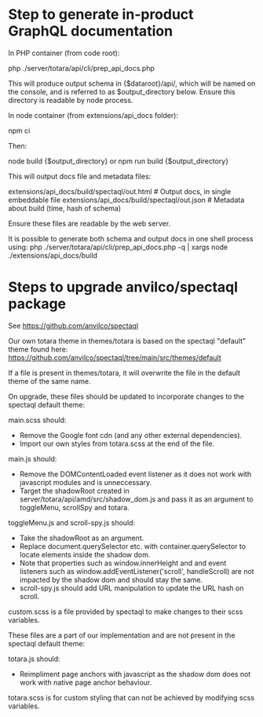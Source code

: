 # Step to generate in-product GraphQL documentation

In PHP container (from code root):

php ./server/totara/api/cli/prep_api_docs.php

This will produce output schema in {$dataroot}/api/, which will be named on the console, 
and is referred to as $output_directory below. Ensure this directory is readable by node process.

In node container (from extensions/api_docs folder):

npm ci

Then:

node build {$output_directory}
or
npm run build {$output_directory}

This will output docs file and metadata files:

extensions/api_docs/build/spectaql/out.html # Output docs, in single embeddable file
extensions/api_docs/build/spectaql/out.json # Metadata about build (time, hash of schema)

Ensure these files are readable by the web server.

It is possible to generate both schema and output docs in one shell process using:
php ./server/totara/api/cli/prep_api_docs.php -q | xargs node ./extensions/api_docs/build

# Steps to upgrade anvilco/spectaql package

See https://github.com/anvilco/spectaql

Our own totara theme in themes/totara is based on the spectaql "default" theme found here:
https://github.com/anvilco/spectaql/tree/main/src/themes/default

If a file is present in themes/totara, it will overwrite the file in the default theme of the same name.

On upgrade, these files should be updated to incorporate changes to the spectaql default theme:

main.scss should:

- Remove the Google font cdn (and any other external dependencies).
- Import our own styles from totara.scss at the end of the file.

main.js should:

- Remove the DOMContentLoaded event listener as it does not work with javascript modules and is unneccessary.
- Target the shadowRoot created in server/totara/api/amd/src/shadow_dom.js and pass it as an argument to
  toggleMenu, scrollSpy and totara.

toggleMenu.js and scroll-spy.js should:

- Take the shadowRoot as an argument.
- Replace document.querySelector etc. with container.querySelector to locate elements inside the shadow dom.
- Note that properties such as window.innerHeight and and event listeners such as
  window.addEventListener('scroll', handleScroll) are not impacted by the shadow dom and should stay the same.
- scroll-spy.js should add URL manipulation to update the URL hash on scroll.

custom.scss is a file provided by spectaql to make changes to their scss variables.

These files are a part of our implementation and are not present in the spectaql default theme:

totara.js should:

- Reimpliment page anchors with javascript as the shadow dom does not work with native page anchor behaviour.

totara.scss is for custom styling that can not be achieved by modifying scss variables.

